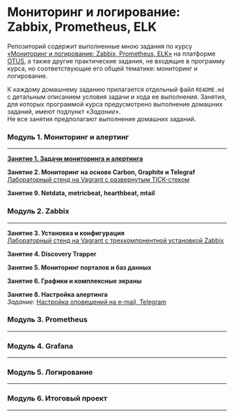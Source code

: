 # Мониторинг и логирование: Zabbix, Prometheus, ELK

Репозиторий содержит выполненные мною задания по курсу [&laquo;Мониторинг и логирование: Zabbix, Prometheus, ELK&raquo;](https://otus.ru/lessons/zabbix-i-prometeus/) на платформе [OTUS](https://otus.ru/), а также другие практические задания, не входящие в программу курса, но соответствующие его общей тематике: мониторинг и логирование.

К каждому домашнему заданию прилагается отдельный файл `README.md` с детальным описанием условия задачи и хода ее выполнения. Занятия, для которых программой курса предусмотрено выполнение домашних заданий, имеют подпункт &laquo;*Задание*&raquo;.  
Не все занятия предполагают выполнение домашних заданий.



### Модуль 1. Мониторинг и алертинг
---
**[Занятие 1. Задачи мониторинга и алертинга](https://github.com/che-a/OTUS_Monitoring/tree/master/tasks/01/README.md)**  

**Занятие 2. Мониторинг на основе Carbon, Graphite и Telegraf**  
[Лабораторный стенд на Vagrant с развернутым TICK-стеком]()  

**Занятие 9. Netdata, metricbeat, hearthbeat, mtail**




### Модуль 2. Zabbix
---
**Занятие 3. Установка и конфигурация**  
[Лабораторный стенд на Vagrant с трехкомпонентной установкой Zabbix](https://github.com/che-a/OTUS_Monitoring/tree/master/tasks/03)  

**Занятие 4. Discovery Trapper**  

**Занятие 5. Мониторинг порталов и баз данных**  

**Занятие 6. Графики и комплексные экраны**  

**Занятие 8. Настройка алертинга**  
*Задание:* [Настройка оповещений на e-mail, Telegram](https://github.com/che-a/OTUS_Monitoring/tree/master/tasks/08/README.md)




### Модуль 3. Prometheus
---




### Модуль 4. Grafana
---




### Модуль 5. Логирование
---




### Модуль 6. Итоговый проект
---
